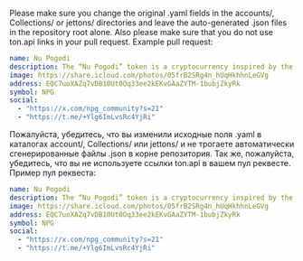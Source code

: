 Please make sure you change the original .yaml fields in the accounts/, Collections/ or jettons/ directories and leave the auto-generated .json files in the repository root alone. Also please make sure that you do not use ton.api links in your pull request.
Example pull request:

```yaml
name: Nu Pogodi
description: The “Nu Pogodi” token is a cryptocurrency inspired by the iconic Soviet cartoon. Like the Wolf chasing the Hare, its price can quickly rise, leaving others behind. Investors should expect rapid, unpredictable movements.
image: https://share.icloud.com/photos/05frB2SRg4n_hUqHkhhnLeGVg
address: EQC7uoXAZq7vDB10Ut0Oq33ee2kEKvGAaZYTM-1bubjZkyRk 
symbol: NPG
social:
  - "https://x.com/npg_community?s=21"
  - "https://t.me/+Ylg6ImLvsRc4YjRi"
```



Пожалуйста, убедитесь, что вы изменили исходные поля .yaml в каталогах account/, Collections/ или jettons/ и не трогаете автоматически сгенерированные файлы .json в корне репозитория. Так же, пожалуйста, убедитесь, что вы не используете ссылки ton.api в вашем пул реквесте.
Пример пул реквеста:

```yaml
name: Nu Pogodi
description: The “Nu Pogodi” token is a cryptocurrency inspired by the iconic Soviet cartoon. Like the Wolf chasing the Hare, its price can quickly rise, leaving others behind. Investors should expect rapid, unpredictable movements.
image: https://share.icloud.com/photos/05frB2SRg4n_hUqHkhhnLeGVg
address: EQC7uoXAZq7vDB10Ut0Oq33ee2kEKvGAaZYTM-1bubjZkyRk  
symbol: NPG
social:
  - "https://x.com/npg_community?s=21"
  - "https://t.me/+Ylg6ImLvsRc4YjRi"
  ```
